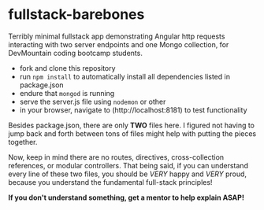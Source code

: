 # fullstack-barebones
Terribly minimal fullstack app demonstrating Angular http requests interacting with two server endpoints and one Mongo collection, for DevMountain coding bootcamp students.

- fork and clone this repository
- run `npm install` to automatically install all dependencies listed in package.json
- endure that `mongod` is running
- serve the server.js file using `nodemon` or other
- in your browser, navigate to (http://localhost:8181) to test functionality

Besides package.json, there are only **TWO** files here. I figured not having to jump back and forth between tons of files might help with putting the pieces together.

Now, keep in mind there are no routes, directives, cross-collection references, or modular controllers. That being said, if you can understand every line of these two files, you should be _VERY_ happy and _VERY_ proud, because you understand the fundamental full-stack principles!

**If you don't understand something, get a mentor to help explain ASAP!**
